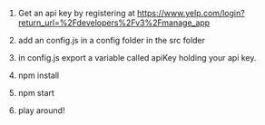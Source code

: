 1. Get an api key by registering at https://www.yelp.com/login?return_url=%2Fdevelopers%2Fv3%2Fmanage_app

2. add an config.js in a config folder in the src folder

3. in config.js export a variable called apiKey holding your api key.

4. npm install
5. npm start

6. play around!